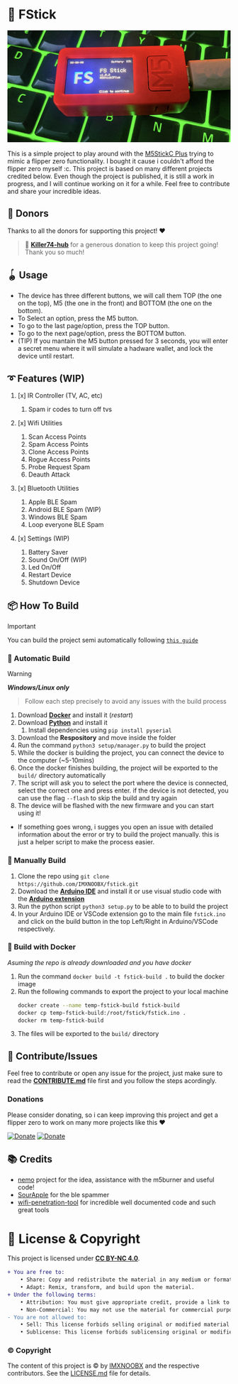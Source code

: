 # 💫 FStick

![img](.github/showcase.jpeg)

This is a simple project to play around with the [M5StickC Plus](https://m5stack.com/products/m5stickc-plus-esp32-pico-mini-iot-development-kit) trying to mimic a flipper zero functionality. I bought it cause i couldn't afford the flipper zero myself :c. This project is based on many different projects credited below. Even though the project is published, it is still a work in progress, and I will continue working on it for a while. Feel free to contribute and share your incredible ideas.

## 💖 Donors
Thanks to all the donors for supporting this project! ❤
>🌟 [**Killer74-hub**](https://github.com/Killer74-hub) for a generous donation to keep this project going! Thank you so much! 

## 🪀 Usage
* The device has three different buttons, we will call them TOP (the one on the top), M5 (the one in the front) and BOTTOM (the one on the bottom).
* To Select an option, press the M5 button.
* To go to the last page/option, press the TOP button.
* To go to the next page/option, press the BOTTOM button.
* (TIP) If you mantain the M5 button pressed for 3 seconds, you will enter a secret menu where it will simulate a hadware wallet, and lock the device until restart.


## ➰ Features (WIP)
1. [x] IR Controller (TV, AC, etc)
	1. Spam ir codes to turn off tvs

2. [x] Wifi Utilities
	1. Scan Access Points
	2. Spam Access Points
	3. Clone Access Points
	4. Rogue Access Points
	5. Probe Request Spam
	6. Deauth Attack

3. [x] Bluetooth Utilities
	1. Apple BLE Spam
	2. Android BLE Spam (WIP)
	3. Windows BLE Spam
	4. Loop everyone BLE Spam

4. [x] Settings (WIP)
	1. Battery Saver
	2. Sound On/Off (WIP)
	3. Led On/Off
	4. Restart Device
	5. Shutdown Device

## 📦 How To Build
> [!IMPORTANT]
> You can build the project semi automatically following [`this guide`]()

### 🚀 Automatic Build
>[!WARNING]
> ***Windows/Linux only***

> Follow each step precisely to avoid any issues with the build process
1. Download [**Docker**](https://www.docker.com/products/docker-desktop/) and install it (*restart*)
2. Download [**Python**](https://www.python.org/downloads/) and install it
    1. Install dependencies using `pip install pyserial`
3. Download the **Respository** and move inside the folder 
4. Run the command `python3 setup/manager.py` to build the project
5. While the docker is building the project, you can connect the device to the computer (~5-10mins)
6. Once the docker finishes building, the project will be exported to the `build/` directory automatically
7. The script will ask you to select the port where the device is connected, select the correct one and press enter. if the device is not detected, you can use the flag `--flash` to skip the build and try again
8. The device will be flashed with the new firmware and you can start using it!
* If something goes wrong, i sugges you open an issue with detailed information about the error or try to build the project manually. this is just a helper script to make the process easier.



### 🧩 Manually Build
1. Clone the repo using `git clone https://github.com/IMXNOOBX/fstick.git`
2. Download the [**Arduino IDE**](https://www.arduino.cc/en/software) and install it or use visual studio code with the [**Arduino extension**](https://marketplace.visualstudio.com/items?itemName=vsciot-vscode.vscode-arduino)
3. Run the python script `python3 setup.py` to be able to to build the project
4. In your Arduino IDE or VSCode extension go to the main file `fstick.ino` and click on the build button in the top Left/Right in Arduino/VSCode respectively.

### 🐋 Build with Docker
*Asuming the repo is already downloaded and you have docker*
1. Run the command `docker build -t fstick-build .` to build the docker image
2. Run the following commands to export the project to your local machine
	```bash
	docker create --name temp-fstick-build fstick-build
	docker cp temp-fstick-build:/root/fstick/fstick.ino .
	docker rm temp-fstick-build
	```
3. The files will be exported to the `build/` directory


## 🧶 Contribute/Issues
Feel free to contribute or open any issue for the project, just make sure to read the [**CONTRIBUTE.md**](./CONTRIBUTE.md) file first and you follow the steps acordingly.

### Donations

Please consider donating, so i can keep improving this project and get a flipper zero to work on many more projects like this ❤

[![Donate](https://img.shields.io/badge/PayPal-00457C?style=for-the-badge&logo=paypal&logoColor=white)](https://paypal.me/itsxnoobx) [![Donate](https://img.shields.io/badge/Buy_Me_A_Coffee-FFDD00?style=for-the-badge&logo=buy-me-a-coffee&logoColor=black)](https://ko-fi.com/imxnoobx)

## 📚 Credits
* [nemo](https://github.com/n0xa/m5stick-nemo) project for the idea, assistance with the m5burner and useful code!
* [SourApple](https://github.com/RapierXbox/ESP32-Sour-Apple) for the ble spammer
* [wifi-penetration-tool](https://github.com/risinek/esp32-wifi-penetration-tool) for incredible well documented code and such great tools

# 🔖 License & Copyright

This project is licensed under [**CC BY-NC 4.0**](https://creativecommons.org/licenses/by-nc/4.0/).
```diff
+ You are free to:
	• Share: Copy and redistribute the material in any medium or format.
	• Adapt: Remix, transform, and build upon the material.
+ Under the following terms:
	• Attribution: You must give appropriate credit, provide a link to original the source repository, and indicate if changes were made.
	• Non-Commercial: You may not use the material for commercial purposes.
- You are not allowed to:
	• Sell: This license forbids selling original or modified material for commercial purposes.
	• Sublicense: This license forbids sublicensing original or modified material.
```
### ©️ Copyright
The content of this project is ©️ by [IMXNOOBX](https://github.com/IMXNOOBX) and the respective contributors. See the [LICENSE.md](LICENSE.md) file for details.
